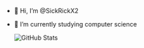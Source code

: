 - 👋 Hi, I’m @SickRickX2
- 🌱 I’m currently studying computer science


  ![GitHub Stats](https://github-readme-stats.vercel.app/api/top-langs/?username=SickRickX2&theme=tokyonight&show_icons=true&hide_border=true&layout=compact)

<!---
SickRickX2/SickRickX2 is a ✨ special ✨ repository because its `README.md` (this file) appears on your GitHub profile.
You can click the Preview link to take a look at your changes.
--->
